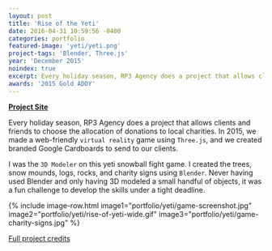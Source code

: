 ```yaml
---
layout: post
title: 'Rise of the Yeti'
date: 2016-04-31 10:59:56 -0400
categories: portfolio
featured-image: 'yeti/yeti.png'
project-tags: 'Blender, Three.js'
year: 'December 2015'
noindex: true
excerpt: Every holiday season, RP3 Agency does a project that allows clients and friends to choose the allocation of donations to local charities. In 2015, we made a web-friendly virtual reality game using Three.js and we created branded Google Cardboards to send to our clients.
awards: '2015 Gold ADDY'
---
```


**[Project Site](https://rptree.com/)**

Every holiday season, RP3 Agency does a project that allows clients and friends to choose the allocation of donations to local charities. In 2015, we made a web-friendly `virtual reality` game using `Three.js`, and we created branded Google Cardboards to send to our clients.

I was the `3D Modeler` on this yeti snowball fight game. I created the trees, snow mounds, logs, rocks, and charity signs using `Blender`. Never having used Blender and only having 3D modeled a small handful of objects, it was a fun challenge to develop the skills under a tight deadline.

{% include image-row.html image1="portfolio/yeti/game-screenshot.jpg" image2="portfolio/yeti/rise-of-yeti-wide.gif" image3="portfolio/yeti/game-charity-signs.jpg" %}

[Full project credits](https://rptree.com/leaderboard.html)
